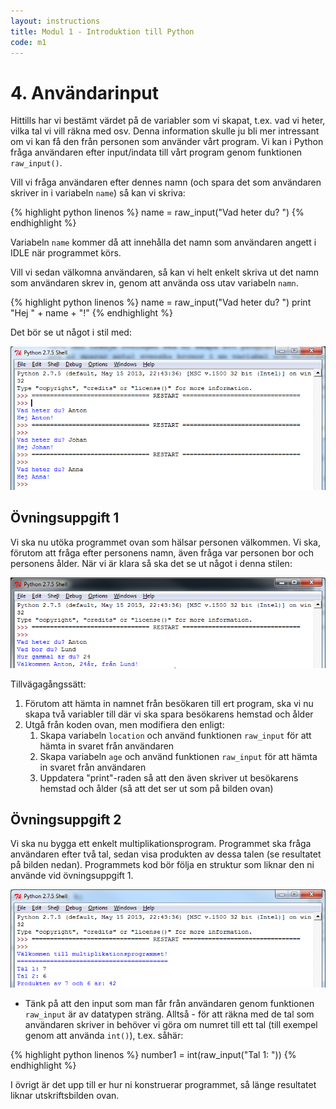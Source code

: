 ```yaml
---
layout: instructions
title: Modul 1 - Introduktion till Python
code: m1
---
```


# 4. Användarinput

Hittills har vi bestämt värdet på de variabler som vi skapat, t.ex. vad vi heter, vilka tal vi vill räkna med osv. Denna information skulle ju bli mer intressant om vi kan få den från personen som använder vårt program. Vi kan i Python fråga användaren efter input/indata till vårt program genom funktionen `raw_input()`.

Vill vi fråga användaren efter dennes namn (och spara det som användaren skriver in i variabeln `name`) så kan vi skriva:

{% highlight python linenos %}
name = raw_input("Vad heter du? ")
{% endhighlight %}

Variabeln `name` kommer då att innehålla det namn som användaren angett i IDLE när programmet körs.

Vill vi sedan välkomna användaren, så kan vi helt enkelt skriva ut det namn som användaren skrev in, genom att använda oss utav variabeln `namn`.

{% highlight python linenos %}
name = raw_input("Vad heter du? ")
print "Hej " + name + "!"
{% endhighlight %}

Det bör se ut något i stil med:

![Idle](images/idle8.png)

## Övningsuppgift 1

Vi ska nu utöka programmet ovan som hälsar personen välkommen. Vi ska, förutom att fråga efter personens namn, även fråga var personen bor och personens ålder. När vi är klara så ska det se ut något i denna stilen: 

![IDLE](images/idle9.png)

Tillvägagångssätt:

1. Förutom att hämta in namnet från besökaren till ert program, ska vi nu skapa två variabler till där vi ska spara besökarens hemstad och ålder
2. Utgå från koden ovan, men modifiera den enligt:
   1. Skapa variabeln `location` och använd funktionen `raw_input` för att hämta in svaret från användaren
   2. Skapa variabeln `age` och använd funktionen `raw_input` för att hämta in svaret från användaren
   3. Uppdatera "print"-raden så att den även skriver ut besökarens hemstad och ålder (så att det ser ut som på bilden ovan)

## Övningsuppgift 2

Vi ska nu bygga ett enkelt multiplikationsprogram. Programmet ska fråga användaren efter två tal, sedan visa produkten av dessa talen (se resultatet på bilden nedan). Programmets kod bör följa en struktur som liknar den ni använde vid övningsuppgift 1.

![IDLE](images/idle10.png)

* Tänk på att den input som man får från användaren genom funktionen `raw_input` är av datatypen sträng. Alltså - för att räkna med de tal som användaren skriver in behöver vi göra om numret till ett tal (till exempel genom att använda `int()`), t.ex. såhär:

{% highlight python linenos %}
number1 = int(raw_input("Tal 1: "))
{% endhighlight %}

I övrigt är det upp till er hur ni konstruerar programmet, så länge resultatet liknar utskriftsbilden ovan.